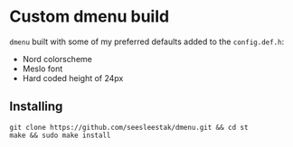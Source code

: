 # Custom dmenu build

`dmenu` built with some of my preferred defaults added to the `config.def.h`:  
  - Nord colorscheme  
  - Meslo font
  - Hard coded height of 24px

## Installing

```
git clone https://github.com/seesleestak/dmenu.git && cd st
make && sudo make install
```

